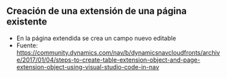 ## Creación de una extensión de una página existente

 - En la página extendida se crea un campo nuevo editable
 - Fuente: https://community.dynamics.com/nav/b/dynamicsnavcloudfronts/archive/2017/01/04/steps-to-create-table-extension-object-and-page-extension-object-using-visual-studio-code-in-nav
